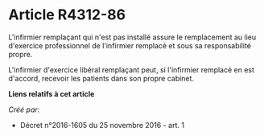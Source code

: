 # Article R4312-86

L'infirmier remplaçant qui n'est pas installé assure le remplacement au  lieu d'exercice professionnel de l'infirmier
remplacé et sous sa  responsabilité propre. 

L'infirmier d'exercice  libéral remplaçant peut, si l'infirmier remplacé en est d'accord,  recevoir les patients dans son
propre cabinet.

**Liens relatifs à cet article**

_Créé par_:

  - Décret n°2016-1605 du 25 novembre 2016 - art. 1
